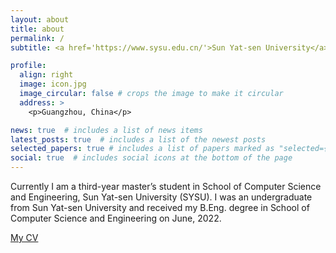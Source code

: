 ```yaml
---
layout: about
title: about
permalink: /
subtitle: <a href='https://www.sysu.edu.cn/'>Sun Yat-sen University</a>

profile:
  align: right
  image: icon.jpg
  image_circular: false # crops the image to make it circular
  address: >
    <p>Guangzhou, China</p>

news: true  # includes a list of news items
latest_posts: true  # includes a list of the newest posts
selected_papers: true # includes a list of papers marked as "selected={true}"
social: true  # includes social icons at the bottom of the page
---
```


Currently I am a third-year master’s student in School of Computer Science and Engineering, Sun Yat-sen University (SYSU). I was an undergraduate from Sun Yat-sen University and received my B.Eng. degree in School of Computer Science and Engineering on June, 2022.

[My CV](/assets/pdf/Linchang_Xiao.pdf) 